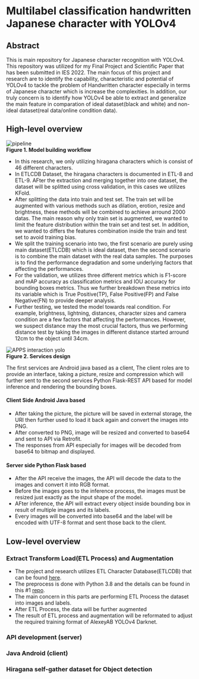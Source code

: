 # Multilabel classification handwritten Japanese character with YOLOv4
## Abstract
This is main repository for Japanese character recognition with YOLOv4.
This repository was utilized for my Final Project and Scientific Paper that has been submitted in IES 2022.
The main focus of this project and research are to identify the capability, characteristic and potential of YOLOv4 to tackle the problem of Handwritten character especially in terms of Japanese character which is increase the complexities. In addition, our truly concern is to identify how YOLOv4 be able to extract and generalize the main feature in comparation of ideal dataset(black and white) and non-ideal dataset(real data/online condition data).

## High-level overview
![pipeline](https://user-images.githubusercontent.com/54882818/186874022-7dce3ced-4cfa-4c74-93cb-002e3f52c3ef.jpg) </br> <b>Figure 1. Model building workflow</b> </br>

- In this research, we only utilizing hiragana characters which is consist of 46 different characters. 
- In ETLCDB Dataset, the hiragana characters is documented in ETL-8 and ETL-9. AFter the extraction and merging together into one dataset, the dataset will be splitted 
using cross validation, in this cases we utilizes KFold.
- After splitting the data into train and test set. The train set will be augmented with various methods such as dilation, erotion, resize and brightness, these methods will be combined to achieve arround 2000 datas. The main reason why only train set is augmented, we wanted to limit the feature distribution within the train set and test set. In addition, we wanted to differs the features combination inside the train and test set to avoid training bias.
- We split the training scenario into two, the first scenario are purely using main dataset(ETLCDB) which is ideal dataset, then the second scenario is to combine the main dataset with the real data samples. The purposes is to find the performance degradation and some underlying factors that affecting the performances.
- For the validation, we utilizes three different metrics which is F1-score and mAP accuracy as classification metrics and IOU accuracy for bounding boxes metrics. Thus we further breakdown these metrics into its variable which is True Positive(TP), False Positive(FP) and False Negative(FN) to provide deeper analysis.
- Further testing, we tested the model towards real condition. For example, brightness, lightning, distances, character sizes and camera condition are a few factors that affecting the performances. However, we suspect distance may the most crucial factors, thus we performing distance test by taking the images in different distance started arround 12cm to the object until 34cm.

![APPS interaction yolo](https://user-images.githubusercontent.com/54882818/186877786-b5c7144b-e7c6-4be7-9492-c14d3824d591.jpg) </br> <b>Figure 2. Services design</b> </br>

The first services are Android java based as a client, The client roles are to provide an interface, taking a picture, resize and compression which will further sent to the second services Python Flask-REST API based for model inference and rendering the bounding boxes.

#### Client Side Android Java based
- After taking the picture, the picture will be saved in external storage, the URI then further used to load it back again and convert the images into PNG.
- After converted to PNG, image will be resized and converted to base64 and sent to API via Retrofit.
- The responses from API especially for images will be decoded from base64 to bitmap and displayed.

#### Server side Python Flask based
- After the API receive the images, the API will decode the data to the images and convert it into RGB format.
- Before the images goes to the inference process, the images must be resized just exactly as the input shape of the model.
- AFter inference, the API will extract every object inside bounding box in result of multiple images and its labels.
- Every images will be converted into base64 and the label will be encoded with UTF-8 format and sent those back to the client.

## Low-level overview
### Extract Transform Load(ETL Process) and Augmentation
- The project and research utilizes ETL Character Database(ETLCDB) that can be found [here](http://etlcdb.db.aist.go.jp/). 
- The preprocess is done with Python 3.8 and the details can be found in this #1 [repo](https://github.com/Sekigahara/ETL-extractor-YOLOv4).
- The main concern in this parts are performing ETL Process the dataset into images and labels.
- After ETL Process, the data will be further augmented
- The result of ETL process and augmentation will be reformated to adjust the required training format of AlexeyAB YOLOv4 Darknet.
### API development (server)

### Java Android (client)

### Hiragana self-gather dataset for Object detection


